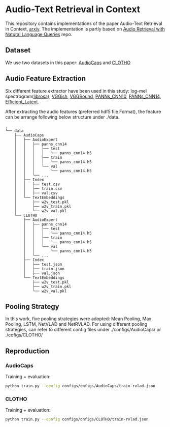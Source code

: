 # Audio-Text Retrieval in Context

This repository contains implementations of the paper Audio-Text Retrieval in Context, [arxiv](https://arxiv.org/abs/2203.13645). The implementation is partly based on [Audio Retrieval with Natural Language Queries](https://github.com/oncescuandreea/audio-retrieval) repo.

## Dataset

We use two datasets in this paper: [AudioCaps](https://aclanthology.org/N19-1011.pdf) and [CLOTHO](https://arxiv.org/pdf/1910.09387.pdf)

## Audio Feature Extraction

Six different feature extractor have been used in this study: log-mel spectrogram([librosa](https://librosa.org/doc/main/generated/librosa.feature.melspectrogram.html)), [VGGish](https://github.com/tensorflow/models/tree/master/research/audioset/vggish), [VGGSound](https://github.com/hche11/VGGSound), [PANNs_CNN10](https://github.com/qiuqiangkong/audioset_tagging_cnn), [PANNs_CNN14](https://github.com/qiuqiangkong/audioset_tagging_cnn), [Efficient_Latent](https://github.com/RicherMans/HEAR2021_EfficientLatent).  

After extracting the audio features (preferred hdf5 file Format), the feature can be arrange following below structure under ./data. 
```
.
└── data
    ├── AudioCaps
    │   ├── AudioExpert
    │   │   ├── panns_cnn14 
    │   │   │   ├── test
    │   │   │   │   └── panns_cnn14.h5
    │   │   │   ├── train
    │   │   │   │   └── panns_cnn14.h5
    │   │   │   └── val
    │   │   │       └── panns_cnn14.h5
    │   │   └── ...
    │   ├── Index
    │   │   ├── test.csv
    │   │   ├── train.csv
    │   │   ├── val.csv
    │   └── TextEmbeddings
    │       ├── w2v_test.pkl
    │       ├── w2v_train.pkl
    │       └── w2v_val.pkl
    └── CLOTHO
        ├── AudioExpert
        │   ├── panns_cnn14
        │   │   ├── test
        │   │   │   └── panns_cnn14.h5
        │   │   ├── train
        │   │   │   └── panns_cnn14.h5
        │   │   └── val
        │   │       └── panns_cnn14.h5
        │   └── ...
        ├── Index
        │   ├── test.json
        │   ├── train.json
        │   ├── val.json
        └── TextEmbeddings
            ├── w2v_test.pkl
            ├── w2v_train.pkl
            └── w2v_val.pkl
```

## Pooling Strategy

In this work, five pooling strategies were adopted: Mean Pooling, Max Pooling, LSTM, NetVLAD and NetRVLAD. For using different pooling strategies, can refer to different config files under ./configs/AudioCaps/ or ./cofigs/CLOTHO/

## Reproduction
### AudioCaps
Training + evaluation:
```bash
python train.py --config configs/onfigs/AudioCaps/train-rvlad.json

```

### CLOTHO
Training + evaluation:
```bash
python train.py --config configs/onfigs/CLOTHO/train-rvlad.json

```



